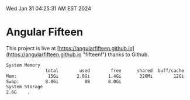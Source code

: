 Wed Jan 31 04:25:31 AM EST 2024

# Angular Fifteen


This project is live at [https://angularfifteen.github.io](https://angularfifteen.github.io "fifteen!") thanks to Github.

```bash
System Memory
               total        used        free      shared  buff/cache   available
Mem:            15Gi       2.0Gi       1.4Gi       320Mi        12Gi        13Gi
Swap:          8.0Gi          0B       8.0Gi
System Storage
2.6G	.
```
```bash
